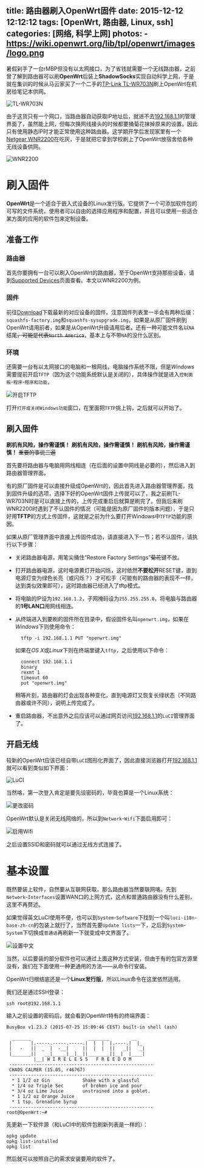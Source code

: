 title: 路由器刷入OpenWrt固件
date: 2015-12-12 12:12:12
tags: [OpenWrt, 路由器, Linux, ssh]
categories: [网络, 科学上网]
photos:
	- https://wiki.openwrt.org/lib/tpl/openwrt/images/logo.png
---

暑假剁手了一台rMBP但没有以太网接口，为了省钱就需要一个无线路由器，之前曾了解到路由器可以刷**OpenWrt**后装上**ShadowSocks**实现自动科学上网，于是就在集训的时候从马云家买了一个二手的[TP-Link TL-WR703N](http://www.tp-link.com.cn/product_225.html)刷上OpenWrt在机房给笔记本供网。

![TL-WR703N](/img/op703n.png)

由于这货只有一个网口，当路由器自动获取IP地址后，就进不去[192.168.1.1](192.168.1.1)的管理界面了，虽然能上网，但每次换网线接头的时候都要捅菊花抹掉原来的设置。因此只有使用静态IP时才能正常使用这种路由器。这学期开学后发现家里有一个[Netgear WNR2200](http://www.netgear.com/home/products/networking/wifi-routers/wnr2200.aspx)在吃灰，于是就把它拿到学校刷上了OpenWrt放宿舍给各种无线设备供网。

![WNR2200](/img/op2200.png)

# 刷入固件
**OpenWrt**是一个适合于嵌入式设备的Linux发行版。它提供了一个可添加软件包的可写的文件系统，使用者可以自由的选择应用程序和配置，并且可以使用一些适合某方面的应用的软件包来定制设备。

## 准备工作
### 路由器
首先你要拥有一台可以刷入OpenWrt的路由器，至于OpenWrt支持那些设备，请到[Supported Devices](https://wiki.openwrt.org/toh/start)页面查看。本文以WNR2200为例。
### 固件
前往[Download](https://downloads.openwrt.org/latest/)下载最新的对应设备的固件。注意固件列表里一半会有两种后缀：`squashfs-factory.img`和`squashfs-sysupgrade.img`，如果是从原厂固件刷到OpenWrt请用前者，如果是从OpenWrt升级请用后者。还有一种可能文件名以`NA`结尾~~，可能是代表`North America`~~，基本上与不带`NA`的没什么区别。
### 环境
还需要一台有以太网接口的电脑和一根网线，电脑操作系统不限，但是*Windows*需要提前开启`TFTP`（因为这个功能系统默认是关闭的），具体操作就是进入`控制面板`-`程序`-`程序和功能`，

![开启TFTP](/img/optftp.png)

打开`打开或关闭Windows功能`窗口，在里面把`TFTP`挑上钩，之后就可以开始了。

## 刷入固件
**刷机有风险，操作需谨慎！**
**刷机有风险，操作需谨慎！**
**刷机有风险，操作需谨慎！**
~~重要的事说三遍~~

首先要将路由器与电脑用网线相连（在后面的设置中网线是必要的），然后进入到路由器管理界面。

有的原厂固件是可以直接升级成OpenWrt的，因此首先进入路由器管理界面，找到固件升级的选项，选择下好的OpenWrt固件上传就可以了，我之前刷TL-WR703N时是可以直接上传的，上传完成重启后就算是刷完了。但我后来刷WNR2200时遇到了不认固件的情况（可能是因为原厂固件的版本问题），于是只好用**TFTP**的方式上传固件，这就是之前为什么要打开Windows中`TFTP`功能的原因。

如果从原厂管理界面中直接上传固件成功，请直接进入下一节；若不认固件，请执行以下步骤：

+ 关闭路由器电源，用笔尖捅住“Restore Factory Settings”~~菊花~~键不放。

+ 打开路由器电源，这时电源黄灯开始闪烁，这时依然**不要松开**RESET键，直到电源灯变为绿色长亮（或闪烁？）才可松手（可能有的路由器的表现不一样，达到类似效果即可），这时路由器已经进入了tftp模式。

+ 将电脑的IP设为`192.168.1.2`，子网掩码设为`255.255.255.0`，将电脑与路由器的**1号LAN口**用网线相连。

+ 从终端进入到要刷的固件所在目录中，假设固件名叫`openwrt.img`，如果在*Windows*下则使用命令：

		tftp -i 192.168.1.1 PUT "openwrt.img"
  
  如果在*OS X*或*Linux*下则在终端里键入`tftp`，之后使用以下命令：
  
		connect 192.168.1.1
		binary
		rexmt 1
		timeout 60
		put "openwrt.img"
  
  稍等片刻，路由器的灯会出现各种变化，直到电源灯又恢复长绿状态（不同路由器或许不同），说明上传完成了。

+ 重启路由器，不出意外之后应该可以通过网页访问[192.168.1.1](192.168.1.1)的`LuCI`管理界面了。

## 开启无线
较新的OpenWrt应该已经自带`LuCI`图形化界面了，因此直接浏览器打开[192.168.1.1](192.168.1.1)就可以看到类似如下界面：

![LuCI](/img/opfirst.png)

当然咯，第一次登入肯定是要先设密码的，毕竟也算是一个Linux系统：

![更改密码](/img/oppasswd.png)

OpenWrt默认是关闭无线网络的，所以到`Network`-`Wifi`下面启用即可：

![启用Wifi](/img/opwifi.png)

之后设置SSID和密码就可以通过无线方式连接了。

# 基本设置

既然要装上软件，自然要从互联网获取，那么路由器当然要联网咯。先到`Network`-`Interfaces`设置WAN口的上网方式，这点和普通路由器没有什么差别，这里不再赘述。

如果觉得英文LuCI使用不便，也可以到`System`-`Software`下找到一个叫`luci-i18n-base-zh-cn`的包装上就行了，当然首先要`Update lists`一下，之后到`System`-`System`下切换成`普通话`再刷新一下就变成中文界面了。

![设置中文](/img/oplucicn.png)

当然，以后要装的部分软件也可以通过上面这种方式安装，但由于有的包官方源里没有，我们在下面使用一种更通用的方法——从命令行安装。

OpenWrt归根结底还是一个**Linux发行版**，所以Linux命令在这里依然适用。

我们还是通过SSH登录：

	ssh root@192.168.1.1
	
输入之前设置的密码后，就会看到OpenWrt特有的终端界面：

	BusyBox v1.23.2 (2015-07-25 15:09:46 CEST) built-in shell (ash)

	  _______                     ________        __
	 |       |.-----.-----.-----.|  |  |  |.----.|  |_
	 |   -   ||  _  |  -__|     ||  |  |  ||   _||   _|
	 |_______||   __|_____|__|__||________||__|  |____|
	          |__| W I R E L E S S   F R E E D O M
	 -----------------------------------------------------
	 CHAOS CALMER (15.05, r46767)
	 -----------------------------------------------------
	  * 1 1/2 oz Gin            Shake with a glassful
	  * 1/4 oz Triple Sec       of broken ice and pour
	  * 3/4 oz Lime Juice       unstrained into a goblet.
	  * 1 1/2 oz Orange Juice
	  * 1 tsp. Grenadine Syrup
	 -----------------------------------------------------
	root@OpenWrt:~# 

先更新一下软件源（和LuCI中的软件包刷新列表是一样的）：

	opkg update
	opkg list-installed
	opkg list

然后就可以按照自己的需求安装要用的软件了。
